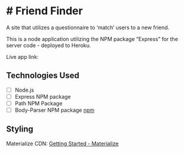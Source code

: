# # Friend Finder
A site that utilizes a questionnaire to ‘match’ users to a new friend.

This is a node application utilizing the NPM package “Express” for the server code - deployed to Heroku.

Live app link: 

## Technologies Used
- [ ] Node.js
- [ ] Express NPM package
- [ ] Path NPM Package
- [ ] Body-Parser NPM package
[npm](https://www.npmjs.com/)

## Styling
Materialize CDN: [Getting Started - Materialize](http://materializecss.com/getting-started.html)


